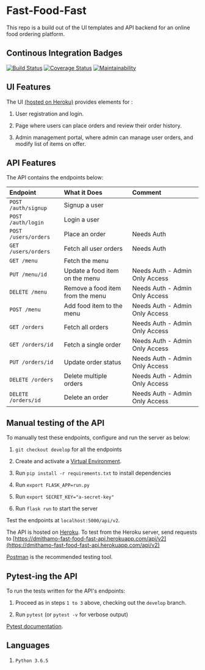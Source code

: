 # Fast-Food-Fast

This repo is a build out of the UI templates and API backend for an online food ordering platform.

## Continous Integration Badges

[![Build Status](https://travis-ci.org/dmithamo/fast-food-fast.svg?branch=develop)](https://travis-ci.org/dmithamo/fast-food-fast) [![Coverage Status](https://coveralls.io/repos/github/dmithamo/fast-food-fast/badge.svg?branch=develop)](https://coveralls.io/github/dmithamo/fast-food-fast?branch=develop) [![Maintainability](https://api.codeclimate.com/v1/badges/8450eb14df4a1833c544/maintainability)](https://codeclimate.com/github/dmithamo/fast-food-fast/maintainability)

## UI Features

The UI [(hosted on Heroku)](https://dmithamo-fastfoodfast-ui-v2.herokuapp.com/) provides elements for :

1. User registration and login.

2. Page where users can place orders and review their order history.

3. Admin management portal, where admin can manage user orders, and modify list of items on offer.

## API Features

The API contains the endpoints below:
  
| Endpoint                  | What it Does                     | Comment                            |
| :--------------------     | :-----------------------         | :--------------------------------  |
| `POST /auth/signup`       | Signup a user                    |                                    |
| `POST /auth/login`        | Login a user                     |                                    |
| `POST /users/orders`      | Place an order                   | Needs Auth                         |
| `GET /users/orders`       | Fetch all user orders            | Needs Auth                         |
| `GET /menu`               | Fetch the menu                   |                                    |
| `PUT /menu/id`            | Update a food item on the menu   | Needs Auth - Admin Only Access     |
| `DELETE /menu`            | Remove a food item from the menu | Needs Auth - Admin Only Access     |
| `POST /menu`              | Add food item to the menu        | Needs Auth - Admin Only Access     |
| `GET /orders`             | Fetch all orders                 | Needs Auth - Admin Only Access     |
| `GET /orders/id`          | Fetch a single order             | Needs Auth - Admin Only Access     |
| `PUT /orders/id`          | Update order status              | Needs Auth - Admin Only Access     |
| `DELETE /orders`          | Delete multiple orders           | Needs Auth - Admin Only Access     |
| `DELETE /orders/id`       | Delete an order                  | Needs Auth - Admin Only Access     |

## Manual testing of the API

To manually test these endpoints, configure and run the server as below:

1. `git checkout develop` for all the endpoints

2. Create and activate a [Virtual Environment](https://virtualenv.pypa.io/en/stable/).

3. Run `pip install -r requirements.txt` to install dependencies

4. Run `export FLASK_APP=run.py`

5. Run `export SECRET_KEY="a-secret-key"` 

6. Run `flask run` to start the server

Test the endpoints at `localhost:5000/api/v2`.

The API is hosted on [Heroku](https://dmithamo-fast-food-fast-api.herokuapp.com/).
To test from the Heroku server, send requests to [https://dmithamo-fast-food-fast-api.herokuapp.com/api/v2](https://dmithamo-fast-food-fast-api.herokuapp.com/api/v2)

[Postman](https://www.getpostman.com/) is the recommended testing tool.

## Pytest-ing the API

To run the tests written for the API's endpoints:

1. Proceed as in steps `1 to 3` above, checking out the `develop` branch.

2. Run `pytest` (or `pytest -v` for verbose output)

[Pytest documentation](http://pytest-flask.readthedocs.io/en/latest/).

## Languages

1. `Python 3.6.5`
